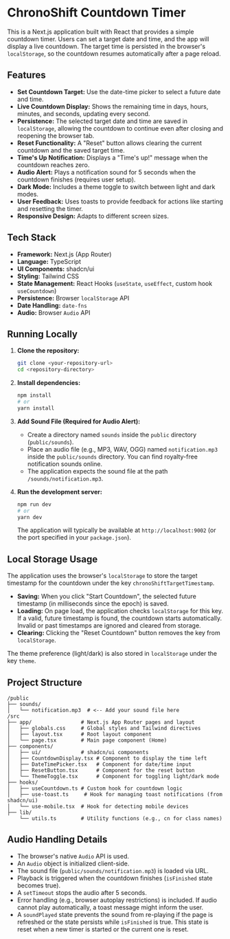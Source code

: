 
# ChronoShift Countdown Timer

This is a Next.js application built with React that provides a simple countdown timer. Users can set a target date and time, and the app will display a live countdown. The target time is persisted in the browser's `localStorage`, so the countdown resumes automatically after a page reload.

## Features

- **Set Countdown Target:** Use the date-time picker to select a future date and time.
- **Live Countdown Display:** Shows the remaining time in days, hours, minutes, and seconds, updating every second.
- **Persistence:** The selected target date and time are saved in `localStorage`, allowing the countdown to continue even after closing and reopening the browser tab.
- **Reset Functionality:** A "Reset" button allows clearing the current countdown and the saved target time.
- **Time's Up Notification:** Displays a "Time's up!" message when the countdown reaches zero.
- **Audio Alert:** Plays a notification sound for 5 seconds when the countdown finishes (requires user setup).
- **Dark Mode:** Includes a theme toggle to switch between light and dark modes.
- **User Feedback:** Uses toasts to provide feedback for actions like starting and resetting the timer.
- **Responsive Design:** Adapts to different screen sizes.

## Tech Stack

- **Framework:** Next.js (App Router)
- **Language:** TypeScript
- **UI Components:** shadcn/ui
- **Styling:** Tailwind CSS
- **State Management:** React Hooks (`useState`, `useEffect`, custom hook `useCountdown`)
- **Persistence:** Browser `localStorage` API
- **Date Handling:** `date-fns`
- **Audio:** Browser `Audio` API

## Running Locally

1.  **Clone the repository:**
    ```bash
    git clone <your-repository-url>
    cd <repository-directory>
    ```
2.  **Install dependencies:**
    ```bash
    npm install
    # or
    yarn install
    ```
3.  **Add Sound File (Required for Audio Alert):**
    *   Create a directory named `sounds` inside the `public` directory (`public/sounds`).
    *   Place an audio file (e.g., MP3, WAV, OGG) named `notification.mp3` inside the `public/sounds` directory. You can find royalty-free notification sounds online.
    *   The application expects the sound file at the path `/sounds/notification.mp3`.

4.  **Run the development server:**
    ```bash
    npm run dev
    # or
    yarn dev
    ```
    The application will typically be available at `http://localhost:9002` (or the port specified in your `package.json`).

## Local Storage Usage

The application uses the browser's `localStorage` to store the target timestamp for the countdown under the key `chronoShiftTargetTimestamp`.

- **Saving:** When you click "Start Countdown", the selected future timestamp (in milliseconds since the epoch) is saved.
- **Loading:** On page load, the application checks `localStorage` for this key. If a valid, future timestamp is found, the countdown starts automatically. Invalid or past timestamps are ignored and cleared from storage.
- **Clearing:** Clicking the "Reset Countdown" button removes the key from `localStorage`.

The theme preference (light/dark) is also stored in `localStorage` under the key `theme`.

## Project Structure

```
/public
├── sounds/
│   └── notification.mp3  # <-- Add your sound file here
/src
├── app/                # Next.js App Router pages and layout
│   ├── globals.css     # Global styles and Tailwind directives
│   ├── layout.tsx      # Root layout component
│   └── page.tsx        # Main page component (Home)
├── components/
│   ├── ui/             # shadcn/ui components
│   ├── CountdownDisplay.tsx # Component to display the time left
│   ├── DateTimePicker.tsx   # Component for date/time input
│   ├── ResetButton.tsx      # Component for the reset button
│   └── ThemeToggle.tsx      # Component for toggling light/dark mode
├── hooks/
│   ├── useCountdown.ts # Custom hook for countdown logic
│   ├── use-toast.ts     # Hook for managing toast notifications (from shadcn/ui)
│   └── use-mobile.tsx  # Hook for detecting mobile devices
├── lib/
    └── utils.ts        # Utility functions (e.g., cn for class names)

```

## Audio Handling Details

- The browser's native `Audio` API is used.
- An `Audio` object is initialized client-side.
- The sound file (`public/sounds/notification.mp3`) is loaded via URL.
- Playback is triggered when the countdown finishes (`isFinished` state becomes true).
- A `setTimeout` stops the audio after 5 seconds.
- Error handling (e.g., browser autoplay restrictions) is included. If audio cannot play automatically, a toast message might inform the user.
- A `soundPlayed` state prevents the sound from re-playing if the page is refreshed or the state persists while `isFinished` is true. This state is reset when a new timer is started or the current one is reset.
